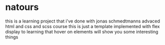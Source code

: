 # natours
this is a learning project that i've done with jonas schmedtmanns advaced html and css and scss course
this is just a template implemented with flex display to learning that
hover on elements will show you some interesting things
